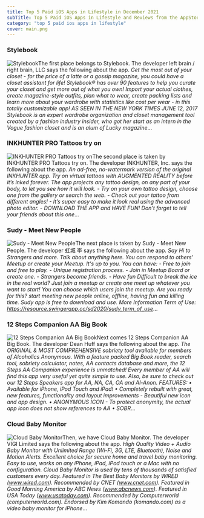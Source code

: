 ```yaml
---
title: Top 5 Paid iOS Apps in Lifestyle in December 2021
subTitle: Top 5 Paid iOS Apps in Lifestyle and Reviews from the AppStore in December 2021.
category: "top 5 paid ios apps in lifestyle"
cover: main.png
---
```


### Stylebook

![Stylebook](https://is5-ssl.mzstatic.com/image/thumb/Purple124/v4/e8/51/95/e851954f-9147-6740-7afb-69e5c6aef411/AppIcon-0-0-1x_U007emarketing-0-0-0-3-0-0-sRGB-0-0-0-GLES2_U002c0-512MB-85-220-0-0.png/100x100bb.png)The first place belongs to Stylebook. The developer left brain / right brain, LLC says the following about the app. _Get the most out of your closet - for the price of a latte or a gossip magazine, you could have a closet assistant for life!  Stylebook® has over 90 features to help you curate your closet and get more out of what you own!  Import your actual clothes, create magazine-style outfits, plan what to wear, create packing lists and learn more about your wardrobe with statistics like cost per wear - in this totally customizable app!  AS SEEN IN THE NEW YORK TIMES JUNE 12, 2017  Stylebook is an expert wardrobe organization and closet management tool created by a fashion industry insider, who got her start as an intern in the Vogue fashion closet and is an alum of Lucky magazine_...

### INKHUNTER PRO Tattoos try on

![INKHUNTER PRO Tattoos try on](https://is1-ssl.mzstatic.com/image/thumb/Purple113/v4/0b/a0/86/0ba086f0-9152-c2a7-3e7d-2d53c4b6dba4/AppIcon.pro-0-0-1x_U007emarketing-0-0-0-7-0-85-220.png/100x100bb.png)The second place is taken by INKHUNTER PRO Tattoos try on. The developer INKHUNTER, Inc. says the following about the app. _An ad-free, no-watermark version of the original INKHUNTER app.  Try on virtual tattoos with AUGMENTED REALITY before it’s inked forever. The app projects any tattoo design, on any part of your body, to let you see how it will look.  - Try on your own tattoo design, choose one from the gallery or search the web. - Check out your tattoo from different angles! - It’s super easy to make it look real using the advanced photo editor. - DOWNLOAD THE APP and HAVE FUN!  Don’t forget to tell your friends about this one_...

### Sudy - Meet New People

![Sudy - Meet New People](https://is4-ssl.mzstatic.com/image/thumb/Purple124/v4/17/a8/2b/17a82bf9-3a13-d8f0-e6b8-08e0447c60a6/AppIcon-0-0-1x_U007emarketing-0-0-0-7-0-0-sRGB-0-0-0-GLES2_U002c0-512MB-85-220-0-0.png/100x100bb.png)The next place is taken by Sudy - Meet New People. The developer 虹城 李 says the following about the app. _Say Hi to Strangers and more. Talk about anything here. You can respond to others' Meetup or create your Meetup. It's up to you.  You can have: - Free to join and free to play. - Unique registration process. - Join in Meetup Board or create one. - Strangers become friends. - Have fun  Difficult to break the ice in the real world? Just join a meetup or create one meet up whatever you want to start! You can choose which users join the meetup.  Are you ready for this? start meeting new people online, offline, having fun and killing time. Sudy app is free to download and use.  More Information  Term of Use: https://resource.swingerapp.cc/sd2020/sudy_term_of_use_...

### 12 Steps Companion AA Big Book

![12 Steps Companion AA Big Book](https://is2-ssl.mzstatic.com/image/thumb/Purple113/v4/b7/e8/2b/b7e82b78-46f6-a9d8-c9ca-4001079f065b/AppIcon-0-0-1x_U007emarketing-0-0-6-0-85-220.png/100x100bb.png)Next comes 12 Steps Companion AA Big Book. The developer Dean Huff says the following about the app. _The ORIGINAL & MOST COMPREHENSIVE sobriety tool available for members of Alcoholics Anonymous.  With a feature packed Big Book reader, search tool, sobriety calculator, notes, AA contacts database and more, the 12 Steps AA Companion experience is unmatched! Every member of AA will find this app very useful yet quite simple to use.  Also, be sure to check out our 12 Steps Speakers app for AA, NA, CA, OA and Al-Anon.   FEATURES:  • Available for iPhone, iPod Touch and iPad!  • Completely rebuilt with great, new features, functionality and layout improvements - Beautiful new icon and app design.  • ANONYMOUS ICON - To protect anonymity, the actual app icon does not show references to AA  • SOBR_...

### Cloud Baby Monitor

![Cloud Baby Monitor](https://is1-ssl.mzstatic.com/image/thumb/Purple125/v4/78/97/88/7897884c-9ced-e0bf-ab4f-67a4a8cdb5c1/AppIcon-0-1x_U007emarketing-0-7-0-0-85-220.png/100x100bb.png)Then, we have Cloud Baby Monitor. The developer VIGI Limited says the following about the app. _High Quality Video + Audio Baby Monitor with Unlimited Range (Wi-Fi, 3G, LTE, Bluetooth), Noise and Motion Alerts. Excellent choice for secure home and travel baby monitoring. Easy to use, works on any iPhone, iPad, iPod touch or a Mac with no configuration.   Cloud Baby Monitor is used by tens of thousands of satisfied customers every day.  Featured in The Best Baby Monitors by WIRED (www.wired.com). Recommended by CNET (www.cnet.com). Featured in Good Morning America by ABC News (www.abcnews.com). Featured in USA Today (www.usatoday.com). Recommended by Computerworld (computerworld.com). Endorsed by Kim Komando (komando.com) as a video baby monitor for iPhone_...

